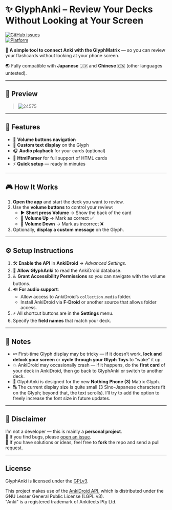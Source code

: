 # ✨ GlyphAnki – Review Your Decks Without Looking at Your Screen  


[![GitHub issues](https://img.shields.io/github/issues/R0uli078/GlyphAnki)](https://github.com/R0uli078/GlyphAnki/issues)  
[![Platform](https://img.shields.io/badge/platform-Android-green)](#)  

🔗 **A simple tool to connect Anki with the GlyphMatrix** — so you can review your flashcards without looking at your phone screen.  

🌏 Fully compatible with **Japanese** 🇯🇵 and **Chinese** 🇨🇳 (other languages untested).  

---

## 📸 Preview  

> ![24575](https://github.com/user-attachments/assets/fd5276a3-36fc-4c43-b89e-3ae0aa1099b2)


---

## 🚀 Features  

- 🔼 **Volume buttons navigation**  
- 💬 **Custom text display** on the Glyph  
- 🎧 **Audio playback** for your cards (optional)
- 📝 **HtmlParser** for full support of HTML cards
- ⚡ **Quick setup** — ready in minutes

---

## 🎮 How It Works  

1. **Open the app** and start the deck you want to review.  
2. Use the **volume buttons** to control your review:  
   - ▶️ **Short press Volume** → Show the back of the card  
   - 🔼 **Volume Up** → Mark as correct ✅  
   - 🔽 **Volume Down** → Mark as incorrect ❌  
3. Optionally, **display a custom message** on the Glyph.  

---

## ⚙️ Setup Instructions  

1. 🛠 **Enable the API** in **AnkiDroid** → *Advanced Settings*.  
2. 📖 **Allow GlyphAnki** to read the AnkiDroid database.  
3. ♿ **Grant Accessibility Permissions** so you can navigate with the volume buttons.  
4. 🔊 **For audio support**:  
   - Allow access to AnkiDroid’s `collection.media` folder.  
   - Install AnkiDroid via **F-Droid** or another source that allows folder access.  
5. ⚡ All shortcut buttons are in the **Settings** menu.  
6. Specify the **field names** that match your deck.  

---

## 📝 Notes  

- 💤 First-time Glyph display may be tricky — if it doesn’t work, **lock and delock your screen** or **cycle through your Glyph Toys** to “wake” it up.  
- 💥 AnkiDroid may occasionally crash — if it happens, do the **first card** of your deck in AnkiDroid, then go back to GlyphAnki or switch to another deck.
- 📱 GlyphAnki is designed for the new **Nothing Phone (3)** Matrix Glyph.
- 🔠 The current display size is quite small (3 Sino-Japanese characters fit on the Glyph; beyond that, the text scrolls). I’ll try to add the option to freely increase the font size in future updates.

---

## 🙏 Disclaimer  

I’m not a developer — this is mainly a **personal project**.  
🐛 If you find bugs, please [open an issue](https://github.com/R0uli078/GlyphAnki/issues).  
🤝 If you have solutions or ideas, feel free to **fork** the repo and send a pull request.  

---

## License

GlyphAnki is licensed under the [GPLv3](./LICENSE).

This project makes use of the [AnkiDroid API](https://github.com/ankidroid/Anki-Android), 
which is distributed under the GNU Lesser General Public License (LGPL v3).    
"Anki" is a registered trademark of Ankitects Pty Ltd.

